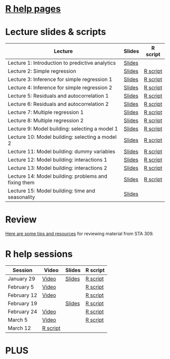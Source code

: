 # [R help pages](r-help.md)

# Lecture slides & scripts

| Lecture | Slides | R script |
| ------- | ------ | -------- |
| Lecture 1: Introduction to predictive analytics | [Slides](slides/lecture-01/lecture-01.pdf) | |
| Lecture 2: Simple regression | [Slides](slides/lecture-02/lecture-02.pdf) | [R script](lecture-scripts/lecture-02.R) |
| Lecture 3: Inference for simple regression 1 | [Slides](slides/lecture-03/lecture-03.pdf) | [R script](lecture-scripts/lecture-03.R)|
| Lecture 4: Inference for simple regression 2 | [Slides](slides/lecture-04/lecture-04.pdf) | [R script](lecture-scripts/lecture-04.R) |
| Lecture 5: Residuals and autocorrelation 1 | [Slides](slides/lecture-05/lecture-05.pdf) | [R script](lecture-scripts/lecture-05.R) |
| Lecture 6: Residuals and autocorrelation 2 | [Slides](slides/lecture-06/lecture-06.pdf) | [R script](lecture-scripts/lecture-06.R)  |
| Lecture 7: Multiple regression 1 | [Slides](slides/lecture-07/lecture-07.pdf) |  [R script](lecture-scripts/lecture-07.R)  |
| Lecture 8: Multiple regression 2 | [Slides](slides/lecture-08/lecture-08.pdf) | [R script](lecture-scripts/lecture-08.R) |
| Lecture 9: Model building: selecting a model 1 | [Slides](slides/lecture-09/lecture-09.pdf) | [R script](lecture-scripts/lecture-09.R) |
| Lecture 10: Model building: selecting a model 2 | [Slides](slides/lecture-10/lecture-10.pdf) | [R script](lecture-scripts/lecture-10.R) |
| Lecture 11: Model building: dummy variables | [Slides](slides/lecture-11/lecture-11.pdf) | [R script](lecture-scripts/lecture-11.R) |
| Lecture 12: Model building: interactions 1 | [Slides](slides/lecture-12/lecture-12.pdf) | [R script](lecture-scripts/lecture-12.R) |
| Lecture 13: Model building: interactions 2 | [Slides](slides/lecture-13/lecture-13.pdf) | [R script](lecture-scripts/lecture-13.R) |
| Lecture 14: Model building: problems and fixing them | [Slides](slides/lecture-14/lecture-14.pdf) | [R script](lecture-scripts/lecture-14.R) |
| Lecture 15: Model building: time and seasonality | [Slides](slides/lecture-15/lecture-15.pdf) |  |


# Review

[Here are some tips and resources](review.md) for reviewing material from STA 309.

# R help sessions

| Session | Video | Slides | R script |
| ------- | ----- | ------ | -------- |
| January 29 | [Video](https://www.youtube.com/watch?feature=youtu.be&v=hndsRNwqUXM&app=desktop) | [Slides](help-session-slides/session-01.pdf) | [R script](help-session-scripts/session-01.R)|
| February 5 | [Video](https://www.youtube.com/watch?v=7w38e3gE8zE) | | [R script](help-session-scripts/session-02.R)|
| February 12 | [Video](https://youtu.be/up_Wqd_5pZw) | | [R script](help-session-scripts/session-03.R)|
| February 19 |  | [Slides](help-session-slides/session-04.pdf) | [R script](help-session-scripts/session-04.R)|
| February 24 |[Video](https://youtu.be/6gbnhO4-9Lw) || [R script](help-session-scripts/Midterm1Review.R)|
| March 5 | [Video](https://www.youtube.com/watch?v=gx2cWVzVrjU&feature=youtu.be) || [R script](help-session-scripts/session-06.R)|
| March 12| [R script](help-session-scripts/session-07.R)|

# PLUS

